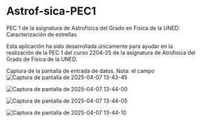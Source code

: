 # Astrof-sica-PEC1
PEC 1 de la asignatura de Astrofísica del Grado en Física de la UNED: Caracterización de estrellas.

Esta aplicación ha sido desarrollada únicamente para ayudar en la realización de la PEC 1 del curso 2204-25 de la asignatura
de Atrofísica del Grado de Física de la UNED.

Captura de la pantalla de entrada de datos. Nota: el campo
![Captura de pantalla de 2025-04-07 13-43-45](https://github.com/user-attachments/assets/a93b49d6-d8a9-44e0-8a17-3a80f0f77773)

![Captura de pantalla de 2025-04-07 13-44-00](https://github.com/user-attachments/assets/3fe71dc3-010b-4521-bfef-091f5e4c5924)

![Captura de pantalla de 2025-04-07 13-44-05](https://github.com/user-attachments/assets/110e4944-0354-4ac2-b6bd-429f176a7af3)

![Captura de pantalla de 2025-04-07 13-44-10](https://github.com/user-attachments/assets/0a3e7c5c-cefa-415b-acb7-dd706f366003)




